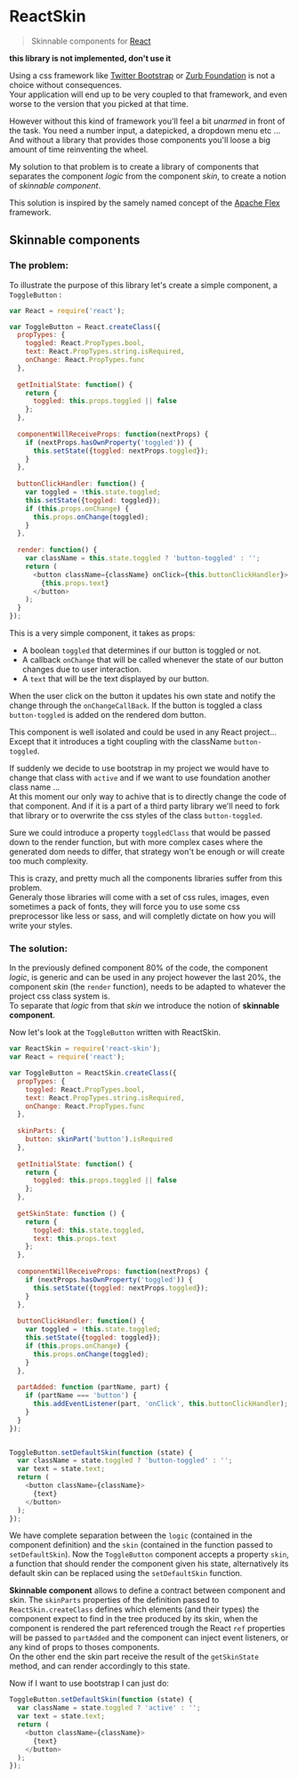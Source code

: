 ReactSkin
==========

> Skinnable components for [React](http://facebook.github.io/react/)

**this library is not implemented, don't use it**


Using a css framework like [Twitter Bootstrap](http://getbootstrap.com/) or 
[Zurb Foundation](http://foundation.zurb.com/) is not a choice without consequences.  
Your application will end up to be very coupled to that framework, and even worse 
to the version that you picked at that time.

However without this kind of framework you'll feel a bit *unarmed* in front of the task.
You need a number input, a datepicked, a dropdown menu etc ...  
And without a library that provides those components you'll loose a big amount of time reinventing the wheel. 

My solution to that problem is to create a library of components that separates the component *logic* from 
the component *skin*, to create a notion of *skinnable component*.  

This solution is inspired by the samely named concept of the [Apache Flex](http://flex.apache.org/) framework.


## Skinnable components

### The problem:

To illustrate the purpose of this library let's create a simple component, a `ToggleButton` : 

```javascript
var React = require('react');

var ToggleButton = React.createClass({
  propTypes: {
    toggled: React.PropTypes.bool,
    text: React.PropTypes.string.isRequired,
    onChange: React.PropTypes.func
  },
  
  getInitialState: function() {
    return {
      toggled: this.props.toggled || false
    };
  },
  
  componentWillReceiveProps: function(nextProps) {
    if (nextProps.hasOwnProperty('toggled')) {
      this.setState({toggled: nextProps.toggled});
    }
  },
  
  buttonClickHandler: function() {
    var toggled = !this.state.toggled;
    this.setState({toggled: toggled});
    if (this.props.onChange) {
      this.props.onChange(toggled);
    }
  },
  
  render: function() {
    var className = this.state.toggled ? 'button-toggled' : '';
    return (
      <button className={className} onClick={this.buttonClickHandler}>
        {this.props.text}
      </button>
    );
  }
});
```

This is a very simple component, it takes as props:
* A boolean `toggled` that determines if our button is toggled or not.
* A callback `onChange` that will be called whenever the state of our button changes due to user interaction.
* A `text` that will be the text displayed by our button. 

When the user click on the button it updates his own state and notify the change through the `onChangeCallBack`.
If the button is toggled a class `button-toggled` is added on the rendered dom button. 

This component is well isolated and could be used in any React project... 
Except that it introduces a tight coupling with the className `button-toggled`.

If suddenly we decide to use bootstrap in my project we would have to change that class with `active` 
and if we want to use foundation another class name ...  
At this moment our only way to achive that is to directly change the code of that component.
And if it is a part of a third party library we'll need to fork that library or to overwrite the css styles of 
the class `button-toggled`.  

Sure we could introduce a property `toggledClass` that would be passed down to the render function, 
but with more complex cases where the generated dom needs to differ, that strategy won't be enough or will create too much complexity.

This is crazy, and pretty much all the components libraries suffer from this problem.  
Generaly those libraries will come with a set of css rules, images, even sometimes a pack of fonts, 
they will force you to use some css preprocessor like less or sass, and will completly dictate on how you will write your styles.


### The solution:

In the previously defined component 80% of the code, the component *logic*, is generic and can be used in any project 
however the last 20%, the component *skin* (the `render` function), needs to be adapted to whatever the project css class system is.  
To separate that *logic* from that *skin* we introduce the notion of **skinnable component**.

Now let's look at the `ToggleButton` written with ReactSkin.


```javascript
var ReactSkin = require('react-skin');
var React = require('react');

var ToggleButton = ReactSkin.createClass({
  propTypes: {
    toggled: React.PropTypes.bool,
    text: React.PropTypes.string.isRequired,
    onChange: React.PropTypes.func
  },
  
  skinParts: {
    button: skinPart('button').isRequired
  },
  
  getInitialState: function() {
    return {
      toggled: this.props.toggled || false
    };
  },
  
  getSkinState: function () {
    return {
      toggled: this.state.toggled,
      text: this.props.text
    };
  },
  
  componentWillReceiveProps: function(nextProps) {
    if (nextProps.hasOwnProperty('toggled')) {
      this.setState({toggled: nextProps.toggled});
    }
  },
  
  buttonClickHandler: function() {
    var toggled = !this.state.toggled;
    this.setState({toggled: toggled});
    if (this.props.onChange) {
      this.props.onChange(toggled);
    }
  },
  
  partAdded: function (partName, part) {
    if (partName === 'button') {
      this.addEventListener(part, 'onClick', this.buttonClickHandler);
    }
  }
});


ToggleButton.setDefaultSkin(function (state) {
  var className = state.toggled ? 'button-toggled' : '';
  var text = state.text;
  return (
    <button className={className}>
      {text}
    </button>
  );
});

```


We have complete separation between the `logic` (contained in the component definition) and the `skin` (contained in the function passed to `setDefaultSkin`).
Now the `ToggleButton` component accepts a property `skin`, a function that should render the component given his state, alternatively its default skin can be
replaced using the `setDefaultSkin` function.


**Skinnable component** allows to define a contract between component and skin. The `skinParts` properties of the definition passed to `ReactSkin.createClass`
defines which elements (and their types) the component expect to find in the tree produced by its skin, when the component is rendered the part referenced 
trough the React `ref` properties will be passed to `partAdded` and the component can inject event listeners, or any kind of props to thoses components.  
On the other end the skin part receive the result of the `getSkinState` method, and can render accordingly to this state.

Now if I want to use bootstrap I can just do: 

```javascript
ToggleButton.setDefaultSkin(function (state) {
  var className = state.toggled ? 'active' : '';
  var text = state.text;
  return (
    <button className={className}>
      {text}
    </button>
  );
});
```
